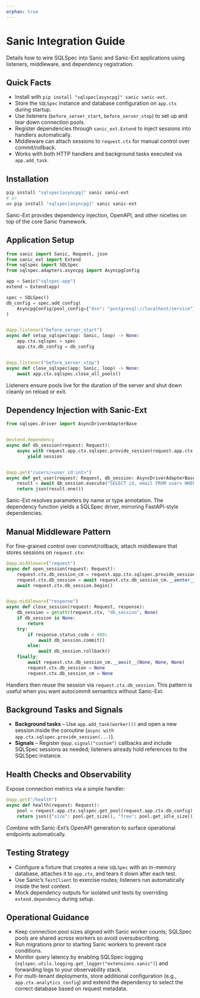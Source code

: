 ```yaml
---
orphan: true
---
```


# Sanic Integration Guide

Details how to wire SQLSpec into Sanic and Sanic-Ext applications using listeners, middleware, and dependency registration.

## Quick Facts

- Install with `pip install "sqlspec[asyncpg]" sanic sanic-ext`.
- Store the `SQLSpec` instance and database configuration on `app.ctx` during startup.
- Use listeners (`before_server_start`, `before_server_stop`) to set up and tear down connection pools.
- Register dependencies through `sanic_ext.Extend` to inject sessions into handlers automatically.
- Middleware can attach sessions to `request.ctx` for manual control over commit/rollback.
- Works with both HTTP handlers and background tasks executed via `app.add_task`.

## Installation

```bash
pip install "sqlspec[asyncpg]" sanic sanic-ext
# or
uv pip install "sqlspec[asyncpg]" sanic sanic-ext
```

Sanic-Ext provides dependency injection, OpenAPI, and other niceties on top of the core Sanic framework.

## Application Setup

```python
from sanic import Sanic, Request, json
from sanic_ext import Extend
from sqlspec import SQLSpec
from sqlspec.adapters.asyncpg import AsyncpgConfig

app = Sanic("sqlspec-app")
extend = Extend(app)

spec = SQLSpec()
db_config = spec.add_config(
    AsyncpgConfig(pool_config={"dsn": "postgresql://localhost/service"}),
)


@app.listener("before_server_start")
async def setup_sqlspec(app: Sanic, loop) -> None:
    app.ctx.sqlspec = spec
    app.ctx.db_config = db_config


@app.listener("before_server_stop")
async def close_sqlspec(app: Sanic, loop) -> None:
    await app.ctx.sqlspec.close_all_pools()
```

Listeners ensure pools live for the duration of the server and shut down cleanly on reload or exit.

## Dependency Injection with Sanic-Ext

```python
from sqlspec.driver import AsyncDriverAdapterBase


@extend.dependency
async def db_session(request: Request):
    async with request.app.ctx.sqlspec.provide_session(request.app.ctx.db_config) as session:
        yield session


@app.get("/users/<user_id:int>")
async def get_user(request: Request, db_session: AsyncDriverAdapterBase, user_id: int) -> object:
    result = await db_session.execute("SELECT id, email FROM users WHERE id = $1", user_id)
    return json(result.one())
```

Sanic-Ext resolves parameters by name or type annotation. The dependency function yields a SQLSpec driver, mirroring FastAPI-style dependencies.

## Manual Middleware Pattern

For fine-grained control over commit/rollback, attach middleware that stores sessions on `request.ctx`:

```python
@app.middleware("request")
async def open_session(request: Request):
    request.ctx.db_session_cm = request.app.ctx.sqlspec.provide_session(request.app.ctx.db_config)
    request.ctx.db_session = await request.ctx.db_session_cm.__aenter__()
    await request.ctx.db_session.begin()


@app.middleware("response")
async def close_session(request: Request, response):
    db_session = getattr(request.ctx, "db_session", None)
    if db_session is None:
        return
    try:
        if response.status_code < 400:
            await db_session.commit()
        else:
            await db_session.rollback()
    finally:
        await request.ctx.db_session_cm.__aexit__(None, None, None)
        request.ctx.db_session = None
        request.ctx.db_session_cm = None
```

Handlers then reuse the session via `request.ctx.db_session`. This pattern is useful when you want autocommit semantics without Sanic-Ext.

## Background Tasks and Signals

- **Background tasks** – Use `app.add_task(worker())` and open a new session inside the coroutine (`async with app.ctx.sqlspec.provide_session(...)`).
- **Signals** – Register `@app.signal("custom")` callbacks and include SQLSpec sessions as needed; listeners already hold references to the SQLSpec instance.

## Health Checks and Observability

Expose connection metrics via a simple handler:

```python
@app.get("/health")
async def health(request: Request):
    pool = request.app.ctx.sqlspec.get_pool(request.app.ctx.db_config)
    return json({"size": pool.get_size(), "free": pool.get_idle_size()})
```

Combine with Sanic-Ext’s OpenAPI generation to surface operational endpoints automatically.

## Testing Strategy

- Configure a fixture that creates a new `SQLSpec` with an in-memory database, attaches it to `app.ctx`, and tears it down after each test.
- Use Sanic’s `TestClient` to exercise routes; listeners run automatically inside the test context.
- Mock dependency outputs for isolated unit tests by overriding `extend.dependency` during setup.

## Operational Guidance

- Keep connection pool sizes aligned with Sanic worker counts; SQLSpec pools are shared across workers so avoid oversubscribing.
- Run migrations prior to starting Sanic workers to prevent race conditions.
- Monitor query latency by enabling SQLSpec logging (`sqlspec.utils.logging.get_logger("extensions.sanic")`) and forwarding logs to your observability stack.
- For multi-tenant deployments, store additional configuration (e.g., `app.ctx.analytics_config`) and extend the dependency to select the correct database based on request metadata.

